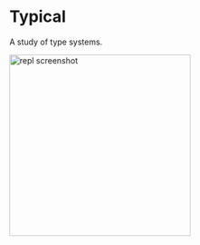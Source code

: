 # Typical

A study of type systems.

<img alt="repl screenshot" src="https://i.imgur.com/5Un8Mnd.png" width="320" />
